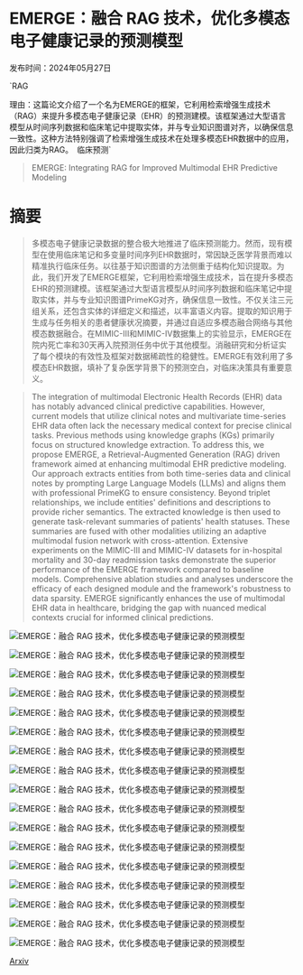# EMERGE：融合 RAG 技术，优化多模态电子健康记录的预测模型

发布时间：2024年05月27日

`RAG

理由：这篇论文介绍了一个名为EMERGE的框架，它利用检索增强生成技术（RAG）来提升多模态电子健康记录（EHR）的预测建模。该框架通过大型语言模型从时间序列数据和临床笔记中提取实体，并与专业知识图谱对齐，以确保信息一致性。这种方法特别强调了检索增强生成技术在处理多模态EHR数据中的应用，因此归类为RAG。` `临床预测`

> EMERGE: Integrating RAG for Improved Multimodal EHR Predictive Modeling

# 摘要

> 多模态电子健康记录数据的整合极大地推进了临床预测能力。然而，现有模型在使用临床笔记和多变量时间序列EHR数据时，常因缺乏医学背景而难以精准执行临床任务。以往基于知识图谱的方法侧重于结构化知识提取。为此，我们开发了EMERGE框架，它利用检索增强生成技术，旨在提升多模态EHR的预测建模。该框架通过大型语言模型从时间序列数据和临床笔记中提取实体，并与专业知识图谱PrimeKG对齐，确保信息一致性。不仅关注三元组关系，还包含实体的详细定义和描述，以丰富语义内容。提取的知识用于生成与任务相关的患者健康状况摘要，并通过自适应多模态融合网络与其他模态数据融合。在MIMIC-III和MIMIC-IV数据集上的实验显示，EMERGE在院内死亡率和30天再入院预测任务中优于其他模型。消融研究和分析证实了每个模块的有效性及框架对数据稀疏性的稳健性。EMERGE有效利用了多模态EHR数据，填补了复杂医学背景下的预测空白，对临床决策具有重要意义。

> The integration of multimodal Electronic Health Records (EHR) data has notably advanced clinical predictive capabilities. However, current models that utilize clinical notes and multivariate time-series EHR data often lack the necessary medical context for precise clinical tasks. Previous methods using knowledge graphs (KGs) primarily focus on structured knowledge extraction. To address this, we propose EMERGE, a Retrieval-Augmented Generation (RAG) driven framework aimed at enhancing multimodal EHR predictive modeling. Our approach extracts entities from both time-series data and clinical notes by prompting Large Language Models (LLMs) and aligns them with professional PrimeKG to ensure consistency. Beyond triplet relationships, we include entities' definitions and descriptions to provide richer semantics. The extracted knowledge is then used to generate task-relevant summaries of patients' health statuses. These summaries are fused with other modalities utilizing an adaptive multimodal fusion network with cross-attention. Extensive experiments on the MIMIC-III and MIMIC-IV datasets for in-hospital mortality and 30-day readmission tasks demonstrate the superior performance of the EMERGE framework compared to baseline models. Comprehensive ablation studies and analyses underscore the efficacy of each designed module and the framework's robustness to data sparsity. EMERGE significantly enhances the use of multimodal EHR data in healthcare, bridging the gap with nuanced medical contexts crucial for informed clinical predictions.

![EMERGE：融合 RAG 技术，优化多模态电子健康记录的预测模型](../../../paper_images/2406.00036/x1.png)

![EMERGE：融合 RAG 技术，优化多模态电子健康记录的预测模型](../../../paper_images/2406.00036/x2.png)

![EMERGE：融合 RAG 技术，优化多模态电子健康记录的预测模型](../../../paper_images/2406.00036/x3.png)

![EMERGE：融合 RAG 技术，优化多模态电子健康记录的预测模型](../../../paper_images/2406.00036/x4.png)

![EMERGE：融合 RAG 技术，优化多模态电子健康记录的预测模型](../../../paper_images/2406.00036/x5.png)

![EMERGE：融合 RAG 技术，优化多模态电子健康记录的预测模型](../../../paper_images/2406.00036/x6.png)

![EMERGE：融合 RAG 技术，优化多模态电子健康记录的预测模型](../../../paper_images/2406.00036/x7.png)

![EMERGE：融合 RAG 技术，优化多模态电子健康记录的预测模型](../../../paper_images/2406.00036/x8.png)

![EMERGE：融合 RAG 技术，优化多模态电子健康记录的预测模型](../../../paper_images/2406.00036/x9.png)

![EMERGE：融合 RAG 技术，优化多模态电子健康记录的预测模型](../../../paper_images/2406.00036/x10.png)

![EMERGE：融合 RAG 技术，优化多模态电子健康记录的预测模型](../../../paper_images/2406.00036/x11.png)

![EMERGE：融合 RAG 技术，优化多模态电子健康记录的预测模型](../../../paper_images/2406.00036/x12.png)

![EMERGE：融合 RAG 技术，优化多模态电子健康记录的预测模型](../../../paper_images/2406.00036/x13.png)

![EMERGE：融合 RAG 技术，优化多模态电子健康记录的预测模型](../../../paper_images/2406.00036/x14.png)

![EMERGE：融合 RAG 技术，优化多模态电子健康记录的预测模型](../../../paper_images/2406.00036/x15.png)

![EMERGE：融合 RAG 技术，优化多模态电子健康记录的预测模型](../../../paper_images/2406.00036/x16.png)

![EMERGE：融合 RAG 技术，优化多模态电子健康记录的预测模型](../../../paper_images/2406.00036/x17.png)

[Arxiv](https://arxiv.org/abs/2406.00036)